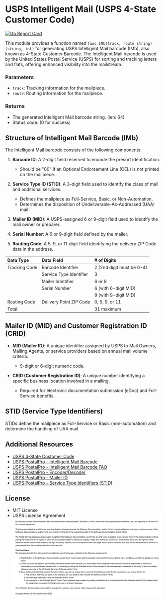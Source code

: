 # USPS Intelligent Mail (USPS 4-State Customer Code)

[![Go Report Card](https://goreportcard.com/badge/github.com/lnashier/usps-imb)](https://goreportcard.com/badge/github.com/lnashier/usps-imb)

This module provides a function named `func IMb(track, route string) (string, int)` for generating USPS Intelligent Mail barcode (IMb), also known as 4-State Customer Barcode. The Intelligent Mail barcode is used by the United States Postal Service (USPS) for sorting and tracking letters and flats, offering enhanced visibility into the mailstream.

### Parameters

- `track`: Tracking information for the mailpiece.
- `route`: Routing information for the mailpiece.

### Returns

- The generated Intelligent Mail barcode string. (len: 64)
- Status code. (0 for success)

## Structure of Intelligent Mail Barcode (IMb)

The Intelligent Mail barcode consists of the following components:

1. **Barcode ID**: A 2-digit field reserved to encode the presort identification.
    - Should be "00" if an Optional Endorsement Line (OEL) is not printed on the mailpiece.

2. **Service Type ID (STID)**: A 3-digit field used to identify the class of mail and additional services.
    - Defines the mailpiece as Full-Service, Basic, or Non-Automation.
    - Determines the disposition of Undeliverable-As-Addressed (UAA) mail.

3. **Mailer ID (MID)**: A USPS-assigned 6 or 9-digit field used to identify the mail owner or preparer.

4. **Serial Number**: A 6 or 9-digit field defined by the mailer.

5. **Routing Code**: A 5, 9, or 11-digit field identifying the delivery ZIP Code data in the address.

| Data Type     | Data Field              | # of Digits               |
|:--------------|:------------------------|:--------------------------|
| Tracking Code | Barcode Identifier      | 2 (2nd digit must be 0-4) |
|               | Service Type Identifier | 3                         |
|               | Mailer Identifier       | 6 or 9                    |
|               | Serial Number           | 6 (with 6-digit MID)      |
|               |                         | 9 (with 9-digit MID)      |
| Routing Code  | Delivery Point ZIP Code | 0, 5, 9, or 11            |
| Total         |                         | 31 maximum                |

## Mailer ID (MID) and Customer Registration ID (CRID)

- **MID (Mailer ID)**: A unique identifier assigned by USPS to Mail Owners, Mailing Agents, or service providers based on annual mail volume criteria.
    - 9-digit or 6-digit numeric code.

- **CRID (Customer Registration ID)**: A unique number identifying a specific business location involved in a mailing.
    - Required for electronic documentation submission (eDoc) and Full-Service benefits.

## STID (Service Type Identifiers)

STIDs define the mailpiece as Full-Service or Basic (non-automation) and determine the handling of UAA mail.

## Additional Resources

- [USPS 4-State Customer Code](https://barcodeguide.seagullscientific.com/Content/Symbologies/USPS_4-State_Customer_Code.htm)
- [USPS PostalPro - Intelligent Mail Barcode](https://postalpro.usps.com/onecodesolution)
- [USPS PostalPro - Intelligent Mail Barcode FAQ](https://postalpro.usps.com/node/217)
- [USPS PostalPro - Encoder/Decoder](https://postalpro.usps.com/ppro-tools/encoder-decoder)
- [USPS PostalPro - Mailer ID](https://postalpro.usps.com/mailing/mailer-id)
- [USPS PostalPro - Service Type Identifiers (STID)](https://postalpro.usps.com/service-type-identifiers/stidtable)

## License

- MIT License
- USPS License Agreement
![USPS License Agreement](usps-license.png)
